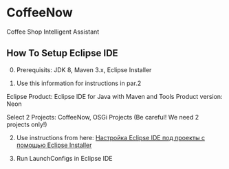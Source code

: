 # CoffeeNow
Coffee Shop Intelligent Assistant

## How To Setup Eclipse IDE

0. Prerequisits: JDK 8, Maven 3.x, Eclipse Installer

1. Use this information for instructions in par.2

Eclipse Product: Eclipse IDE for Java with Maven and Tools
Product version: Neon

Select 2 Projects: CoffeeNow, OSGi Projects (Be careful! We need 2 projects only!)


2. Use instructions from here: [Настройка Eclipse IDE под проекты с помощью Eclipse Installer](https://github.com/agentlab/ru.agentlab.parent/wiki/Настройка-Eclipse-IDE-под-проекты-с-помощью-Eclipse-Installer)

3. Run LaunchConfigs in Eclipse IDE
